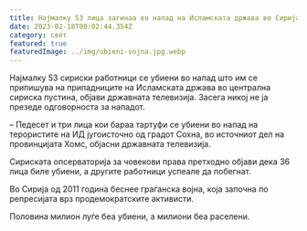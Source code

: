 ```yaml
---
title: Најмалку 53 лица загинаа во напад на Исламската држава во Сирија
date: 2023-02-18T00:02:44.354Z
category: свет
featured: true
featuredImage: ../img/ubieni-vojna.jpg.webp
---
```


Најмалку 53 сириски работници се убиени во напад што им се припишува на припадниците на Исламската држава во централна сириска пустина, објави државната телевизија.
Засега никој не ја презеде одговорноста за нападот.

– Педесет и три лица кои бараа тартуфи се убиени во напад на терористите на ИД југоисточно од градот Сохна, во источниот дел на провинцијата Хомс, објасни државната телевизија.

Сириската опсерваторија за човекови права претходно објави дека 36 лица биле убиени, а другите работници успеале да побегнат.

Во Сирија од 2011 година беснее граѓанска војна, која започна по репресијата врз продемократските активисти.

Половина милион луѓе беа убиени, а милиони беа раселени.
